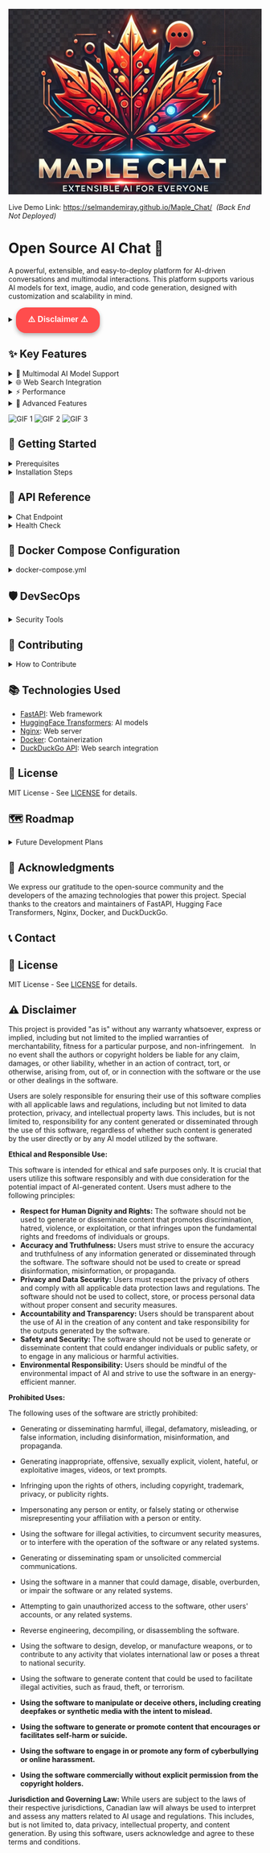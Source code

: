 ![Logo](./logo.png)

Live Demo Link: https://selmandemiray.github.io/Maple_Chat/  *(Back End Not Deployed)*

# Open Source AI Chat 🤖

A powerful, extensible, and easy-to-deploy platform for AI-driven conversations and multimodal interactions. This platform supports various AI models for text, image, audio, and code generation, designed with customization and scalability in mind.

<details>
  <summary>
    <button style="
      background-color: #ff4d4d;
      color: white;
      padding: 12px 24px;
      border: none;
      border-radius: 20px; 
      cursor: pointer;
      font-weight: bold;
      font-size: 16px;
      box-shadow: 0px 4px 8px rgba(0, 0, 0, 0.3);
      transition: transform 0.2s ease, box-shadow 0.2s ease; 
      ">
      ⚠️ Disclaimer ⚠️
    </button>
  </summary>

  This project is provided "as is" without any warranty whatsoever, express or implied, including but not limited to the implied warranties of merchantability, fitness for a particular purpose, and non-infringement.   
   In no event shall the authors or copyright holders be liable for any claim, damages, or other liability, whether in an action of contract, tort, or otherwise, arising from, out of, or in connection with the software or the use or other dealings in the software.   

  Users are solely responsible for ensuring their use of this software complies with all applicable laws and regulations, including but not limited to data protection, privacy, and intellectual property laws. This includes, but is not limited to, responsibility for any content generated or disseminated through the use of this software, regardless of whether such content is generated by the user directly or by any AI model utilized by the software. 

  **Ethical and Responsible Use:**

  This software is intended for ethical and safe purposes only.  It is crucial that users utilize this software responsibly and with due consideration for the potential impact of AI-generated content. Users must adhere to the following principles:

  * **Respect for Human Dignity and Rights:**  The software should not be used to generate or disseminate content that promotes discrimination, hatred, violence, or exploitation, or that infringes upon the fundamental rights and freedoms of individuals or groups.
  * **Accuracy and Truthfulness:** Users must strive to ensure the accuracy and truthfulness of any information generated or disseminated through the software. The software should not be used to create or spread disinformation, misinformation, or propaganda.
  * **Privacy and Data Security:** Users must respect the privacy of others and comply with all applicable data protection laws and regulations. The software should not be used to collect, store, or process personal data without proper consent and security measures.
  * **Accountability and Transparency:** Users should be transparent about the use of AI in the creation of any content and take responsibility for the outputs generated by the software.
  * **Safety and Security:** The software should not be used to generate or disseminate content that could endanger individuals or public safety, or to engage in any malicious or harmful activities.
  * **Environmental Responsibility:** Users should be mindful of the environmental impact of AI and strive to use the software in an energy-efficient manner.

  **Prohibited Uses:**

  The following uses of the software are strictly prohibited:

  * Generating or disseminating harmful, illegal, defamatory, misleading, or false information, including disinformation, misinformation, and propaganda.
  * Generating inappropriate, offensive, sexually explicit, violent, hateful, or exploitative images, videos, or text prompts.
  * Infringing upon the rights of others, including copyright, trademark, privacy, or publicity rights.
  * Impersonating any person or entity, or falsely stating or otherwise misrepresenting your affiliation with a person or entity.   
  * Using the software for illegal activities, to circumvent security measures, or to interfere with the operation of the software or any related systems.
  * Generating or disseminating spam or unsolicited commercial communications.
  * Using the software in a manner that could damage, disable, overburden, or impair the software or any related systems.
  * Attempting to gain unauthorized access to the software, other users' accounts, or any related systems.
  * Reverse engineering, decompiling, or disassembling the software.
  * Using the software to design, develop, or manufacture weapons, or to contribute to any activity that violates international law or poses a threat to national security. 
  * Using the software to generate content that could be used to facilitate illegal activities, such as fraud, theft, or terrorism.
  * **Using the software to manipulate or deceive others, including creating deepfakes or synthetic media with the intent to mislead.**
  * **Using the software to generate or promote content that encourages or facilitates self-harm or suicide.**
  * **Using the software to engage in or promote any form of cyberbullying or online harassment.**
  * **Using the software commercially without explicit permission from the copyright holders.**

  **Jurisdiction and Governing Law:** While users are subject to the laws of their respective jurisdictions, Canadian law will always be used to interpret and assess any matters related to AI usage and regulations. This includes, but is not limited to, data privacy, intellectual property, and content generation. By using this software, users acknowledge and agree to these terms and conditions.
</details>

## ✨ Key Features

<details>
  <summary>🌟 Multimodal AI Model Support</summary>

  - **Text Generation**: GPT-style models (GPT-3, Vicuna)
  - **Image Generation**: Stable Diffusion, DALL·E
  - **Audio Processing**: Speech-to-text, text-to-speech capabilities
  - **Code Generation**: Codex for programming assistance
  - Flexible model switching based on specific tasks
</details>

<details>
  <summary>🌐 Web Search Integration</summary>

  - Real-time web search enrichment using DuckDuckGo API
  - Enhanced context-rich responses
  - Configurable search functionality
</details>

<details>
  <summary>⚡ Performance</summary>

  - Full GPU acceleration with NVIDIA CUDA support
  - Optimized for Apple MPS (Metal Performance Shaders) on macOS
  - Automatic CPU fallback when GPU is unavailable
</details>

<details>
  <summary>🔧 Advanced Features</summary>

  - **Dynamic Model Management**: Runtime model switching without container rebuilds
  - **API Security**: Robust authentication with API keys and customizable rate limits
  - **Health Monitoring**: Automatic checks for frontend and backend services
</details>


![GIF 1](./gif1.gif)
![GIF 2](./gif2.gif)
![GIF 3](./gif3.gif)


## 🚀 Getting Started

<details>
  <summary>Prerequisites</summary>

  - [Docker](https://docs.docker.com/get-docker/)
  - [Docker Compose](https://docs.docker.com/compose/install/)
  - [NVIDIA Drivers](https://www.nvidia.com/Download/index.aspx) (for GPU support)
</details>

<details>
  <summary>Installation Steps</summary>

  1. **Clone the Repository**
    ```
    git clone [https://github.com/yourusername/open-source-ai-chat.git](https://github.com/yourusername/open-source-ai-chat.git)
    ```

  2. **Navigate to the Project Directory**
    ```
    cd open-source-ai-chat
    ```

  3. **Launch the Application**
    ```
    docker-compose up --build
    ```
</details>


## 🔌 API Reference

<details>
  <summary>Chat Endpoint</summary>

  ```bash
  POST /chat

  # Example Request
  curl -X POST "http://localhost:8007/chat" \
    -H "Content-Type: application/json" \
    -d '{"user_input": "What is AI?", "model": "gpt-3.5-turbo"}'

  # Example Response
  {
    "response": "AI stands for Artificial Intelligence, a branch of computer science..."
  }
  ```
</details>

<details>
  <summary>Health Check</summary>

  ```bash
  GET /health

  # Example Response
  {
    "status": "healthy"
  }
  ```
</details>


## 🐳 Docker Compose Configuration

<details>
  <summary>docker-compose.yml</summary>

  ```yaml
  # docker-compose.yml
  services:
    backend:
      build:
        context: .
        dockerfile: Dockerfile
      environment:
        - API_KEY=${API_KEY}
        - API_KEYS=${API_KEYS}
        - SECRET_KEY=${SECRET_KEY}
        - MODEL_NAME=${MODEL_NAME}
        - MAX_TOKENS=${MAX_TOKENS}
        - HOST=${HOST}
        - PORT=${PORT}
      env_file:
        - .env
      ports:
        - "8007:8007"
      volumes:
        - huggingface_cache:/home/myuser/.cache/huggingface
      deploy:
        resources:
          reservations:
            devices:
              - driver: nvidia
                count: 1
                capabilities: [gpu]
      healthcheck:
        test: ["CMD", "curl", "-f", "http://localhost:8007/health"]
        interval: 30s
        timeout: 10s
        retries: 3
        start_period: 40s

    frontend:
      image: nginx:alpine
      volumes:
        - ./index.html:/usr/share/nginx/html/index.html
        - ./logo.png:/usr/share/nginx/html/logo.png
        - ./nginx.conf:/etc/nginx/nginx.conf
      ports:
        - "8080:80"
      depends_on:
        - backend
      healthcheck:
        test: ["CMD", "wget", "-q", "-O", "-", "http://localhost:80/"]
        interval: 30s
        timeout: 10s
        retries: 3

  volumes:
    huggingface_cache:
      driver: local
  ```
</details>

## 🛡️ DevSecOps

<details>
  <summary>Security Tools</summary>

  This project prioritizes security and uses the following tools:

  * **Snyk**:  Snyk helps find and fix vulnerabilities in your code, open source dependencies, containers, and infrastructure as code.
      * To set up Snyk, you'll need to create a Snyk account and connect it to your GitHub repository.  Snyk will then automatically scan your code for vulnerabilities and provide recommendations for remediation. For more information, see the [Snyk documentation](https://docs.snyk.io/).
  * **SonarCloud**: SonarCloud is a cloud-based code analysis service that helps you improve code quality and security by identifying bugs, vulnerabilities, and code smells.
      * To integrate SonarCloud, you'll need to create a SonarCloud account and add your project. You'll also need to configure your CI/CD pipeline to run SonarCloud analysis on each code change.  See the [SonarCloud documentation](https://sonarcloud.io/documentation/) for details.
</details>

## 🤝 Contributing

<details>
  <summary>How to Contribute</summary>

  We welcome contributions! Here's how you can help:

  1. Fork the repository
  2. Create your feature branch (`git checkout -b feature/AmazingFeature`)
  3. Commit your changes (`git commit -m 'Add some AmazingFeature'`)
  4. Push to the branch (`git push origin feature/AmazingFeature`)
  5. Open a Pull Request
</details>

## 📚 Technologies Used

- [FastAPI](https://fastapi.tiangolo.com/): Web framework
- [HuggingFace Transformers](https://huggingface.co/): AI models
- [Nginx](https://nginx.org/): Web server
- [Docker](https://www.docker.com/): Containerization
- [DuckDuckGo API](https://duckduckgo.com/): Web search integration

## 📝 License

MIT License - See [LICENSE](LICENSE) for details.

## 🗺️ Roadmap

<details>
  <summary>Future Development Plans</summary>

* **Enhanced User Interface:** Develop a more interactive and user-friendly web interface with features like conversation history, user authentication, and customizable themes.
* **Expanded Model Support:** Integrate more AI models for diverse tasks, including translation, summarization, and question answering.
* **Improved Search Capabilities:** Implement more sophisticated search algorithms and explore alternative search providers for broader coverage and accuracy.
* **Plugin System:** Create a plugin architecture to allow developers to extend the platform's functionality with custom features and integrations.
* **Deployment Options:** Provide deployment guides for various cloud platforms and container orchestration systems like Kubernetes.
* **Community Building:** Foster a vibrant community of contributors and users through forums, chat channels, and regular meetups.
</details>

## 🙏 Acknowledgments

We express our gratitude to the open-source community and the developers of the amazing technologies that power this project. Special thanks to the creators and maintainers of FastAPI, Hugging Face Transformers, Nginx, Docker, and DuckDuckGo.

## 📞 Contact

## 📝 License

MIT License - See [LICENSE](LICENSE) for details.


## ⚠️ Disclaimer <a name="disclaimer"></a>

This project is provided "as is" without any warranty whatsoever, express or implied, including but not limited to the implied warranties of merchantability, fitness for a particular purpose, and non-infringement.   
 In no event shall the authors or copyright holders be liable for any claim, damages, or other liability, whether in an action of contract, tort, or otherwise, arising from, out of, or in connection with the software or the use or other dealings in the software.   


Users are solely responsible for ensuring their use of this software complies with all applicable laws and regulations, including but not limited to data protection, privacy, and intellectual property laws. This includes, but is not limited to, responsibility for any content generated or disseminated through the use of this software, regardless of whether such content is generated by the user directly or by any AI model utilized by the software. 

**Ethical and Responsible Use:**

This software is intended for ethical and safe purposes only.  It is crucial that users utilize this software responsibly and with due consideration for the potential impact of AI-generated content. Users must adhere to the following principles:

* **Respect for Human Dignity and Rights:**  The software should not be used to generate or disseminate content that promotes discrimination, hatred, violence, or exploitation, or that infringes upon the fundamental rights and freedoms of individuals or groups.
* **Accuracy and Truthfulness:** Users must strive to ensure the accuracy and truthfulness of any information generated or disseminated through the software. The software should not be used to create or spread disinformation, misinformation, or propaganda.
* **Privacy and Data Security:** Users must respect the privacy of others and comply with all applicable data protection laws and regulations. The software should not be used to collect, store, or process personal data without proper consent and security measures.
* **Accountability and Transparency:** Users should be transparent about the use of AI in the creation of any content and take responsibility for the outputs generated by the software.
* **Safety and Security:** The software should not be used to generate or disseminate content that could endanger individuals or public safety, or to engage in any malicious or harmful activities.
* **Environmental Responsibility:** Users should be mindful of the environmental impact of AI and strive to use the software in an energy-efficient manner.

**Prohibited Uses:**

The following uses of the software are strictly prohibited:

* Generating or disseminating harmful, illegal, defamatory, misleading, or false information, including disinformation, misinformation, and propaganda.
* Generating inappropriate, offensive, sexually explicit, violent, hateful, or exploitative images, videos, or text prompts.
* Infringing upon the rights of others, including copyright, trademark, privacy, or publicity rights.
* Impersonating any person or entity, or falsely stating or otherwise misrepresenting your affiliation with a person or entity.   

* Using the software for illegal activities, to circumvent security measures, or to interfere with the operation of the software or any related systems.
* Generating or disseminating spam or unsolicited commercial communications.
* Using the software in a manner that could damage, disable, overburden, or impair the software or any related systems.
* Attempting to gain unauthorized access to the software, other users' accounts, or any related systems.
* Reverse engineering, decompiling, or disassembling the software.
* Using the software to design, develop, or manufacture weapons, or to contribute to any activity that violates international law or poses a threat to national security. 
* Using the software to generate content that could be used to facilitate illegal activities, such as fraud, theft, or terrorism.
* **Using the software to manipulate or deceive others, including creating deepfakes or synthetic media with the intent to mislead.**
* **Using the software to generate or promote content that encourages or facilitates self-harm or suicide.**
* **Using the software to engage in or promote any form of cyberbullying or online harassment.**
* **Using the software commercially without explicit permission from the copyright holders.**

**Jurisdiction and Governing Law:** While users are subject to the laws of their respective jurisdictions, Canadian law will always be used to interpret and assess any matters related to AI usage and regulations. This includes, but is not limited to, data privacy, intellectual property, and content generation. By using this software, users acknowledge and agree to these terms and conditions. 

